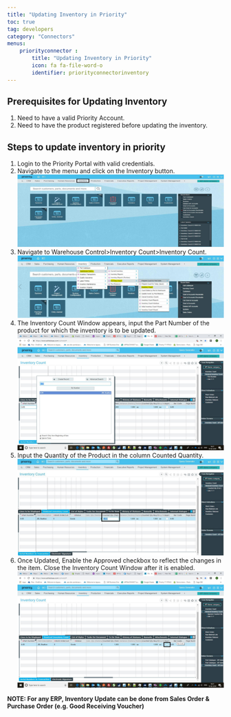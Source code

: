 ```yaml
---
title: "Updating Inventory in Priority"
toc: true
tag: developers
category: "Connectors"
menus: 
    priorityconnector :
        title: "Updating Inventory in Priority"
        icon: fa fa-file-word-o
        identifier: priorityconnectorinventory
---
```



## Prerequisites for Updating Inventory

1.	Need to have a valid Priority Account.
2.	Need to have the product registered before updating the inventory. 

## Steps to update inventory in priority

1.	Login to the Priority Portal with valid credentials.
2.	Navigate to the menu and click on the Inventory button.
![UpdateInventory-Priority1](/staticfiles/connectors/media/application-connector/UpdateInventory-Priority1.png)
3.	Navigate to Warehouse Control>Inventory Count>Inventory Count.  
![UpdateInventory-Priority2](/staticfiles/connectors/media/application-connector/UpdateInventory-Priority2.png)
4.  The Inventory Count Window appears, input the Part Number of the product for which the inventory is to be updated.
![UpdateInventory-Priority3](/staticfiles/connectors/media/application-connector/UpdateInventory-Priority3.png)
5.  Input the Quantity of the Product in the column Counted Quantity.
![UpdateInventory-Priority4](/staticfiles/connectors/media/application-connector/UpdateInventory-Priority4.png)
6.  Once Updated, Enable the Approved checkbox to reflect the changes in the item. Close the Inventory Count Window after it is enabled. 
![UpdateInventory-Priority5](/staticfiles/connectors/media/application-connector/UpdateInventory-Priority5.png)

**NOTE: For any ERP, Inventory Update can be done from Sales Order & Purchase Order (e.g. Good Receiving Voucher)**